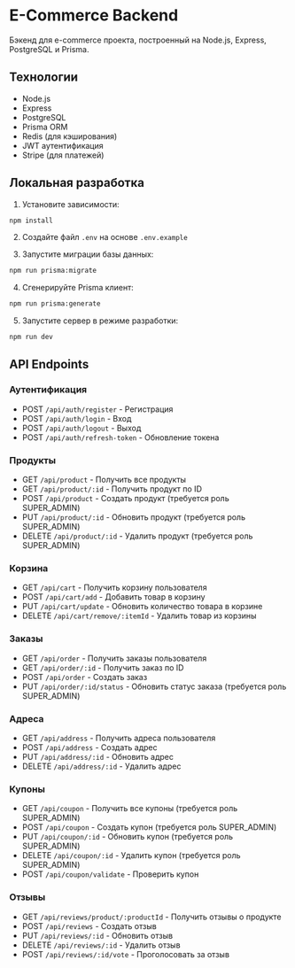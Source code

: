 # E-Commerce Backend

Бэкенд для e-commerce проекта, построенный на Node.js, Express, PostgreSQL и Prisma.

## Технологии

- Node.js
- Express
- PostgreSQL
- Prisma ORM
- Redis (для кэширования)
- JWT аутентификация
- Stripe (для платежей)

## Локальная разработка

1. Установите зависимости:

```bash
npm install
```

2. Создайте файл `.env` на основе `.env.example`

3. Запустите миграции базы данных:

```bash
npm run prisma:migrate
```

4. Сгенерируйте Prisma клиент:

```bash
npm run prisma:generate
```

5. Запустите сервер в режиме разработки:

```bash
npm run dev
```

## API Endpoints

### Аутентификация

- POST `/api/auth/register` - Регистрация
- POST `/api/auth/login` - Вход
- POST `/api/auth/logout` - Выход
- POST `/api/auth/refresh-token` - Обновление токена

### Продукты

- GET `/api/product` - Получить все продукты
- GET `/api/product/:id` - Получить продукт по ID
- POST `/api/product` - Создать продукт (требуется роль SUPER_ADMIN)
- PUT `/api/product/:id` - Обновить продукт (требуется роль SUPER_ADMIN)
- DELETE `/api/product/:id` - Удалить продукт (требуется роль SUPER_ADMIN)

### Корзина

- GET `/api/cart` - Получить корзину пользователя
- POST `/api/cart/add` - Добавить товар в корзину
- PUT `/api/cart/update` - Обновить количество товара в корзине
- DELETE `/api/cart/remove/:itemId` - Удалить товар из корзины

### Заказы

- GET `/api/order` - Получить заказы пользователя
- GET `/api/order/:id` - Получить заказ по ID
- POST `/api/order` - Создать заказ
- PUT `/api/order/:id/status` - Обновить статус заказа (требуется роль SUPER_ADMIN)

### Адреса

- GET `/api/address` - Получить адреса пользователя
- POST `/api/address` - Создать адрес
- PUT `/api/address/:id` - Обновить адрес
- DELETE `/api/address/:id` - Удалить адрес

### Купоны

- GET `/api/coupon` - Получить все купоны (требуется роль SUPER_ADMIN)
- POST `/api/coupon` - Создать купон (требуется роль SUPER_ADMIN)
- PUT `/api/coupon/:id` - Обновить купон (требуется роль SUPER_ADMIN)
- DELETE `/api/coupon/:id` - Удалить купон (требуется роль SUPER_ADMIN)
- POST `/api/coupon/validate` - Проверить купон

### Отзывы

- GET `/api/reviews/product/:productId` - Получить отзывы о продукте
- POST `/api/reviews` - Создать отзыв
- PUT `/api/reviews/:id` - Обновить отзыв
- DELETE `/api/reviews/:id` - Удалить отзыв
- POST `/api/reviews/:id/vote` - Проголосовать за отзыв
